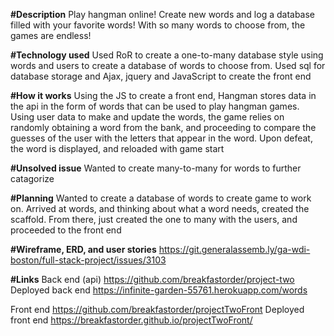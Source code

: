 **#Description**
Play hangman online! Create new words and log a database filled with your
favorite words! With so many words to choose from, the games are endless!

**#Technology used**
Used RoR to create a one-to-many database style using words and users to create a
database of words to choose from. Used sql for database storage and Ajax, jquery
and JavaScript to create the front end

**#How it works**
Using the JS to create a front end, Hangman stores data in the api in the form
of words that can be used to play hangman games. Using user data to make and
update the words, the game relies on randomly obtaining a word from the bank,
and proceeding to compare the guesses of the user with the letters that appear
in the word. Upon defeat, the word is displayed, and reloaded with game start

**#Unsolved issue**
Wanted to create many-to-many for words to further catagorize

**#Planning**
Wanted to create a database of words to create game to work on. Arrived at
words, and thinking about what a word needs, created the scaffold. From there,
just created the one to many with the users, and proceeded to the front end

**#Wireframe, ERD, and user stories**
https://git.generalassemb.ly/ga-wdi-boston/full-stack-project/issues/3103

**#Links**
Back end (api)
https://github.com/breakfastorder/project-two
Deployed back end
https://infinite-garden-55761.herokuapp.com/words


Front end
https://github.com/breakfastorder/projectTwoFront
Deployed front end
https://breakfastorder.github.io/projectTwoFront/
